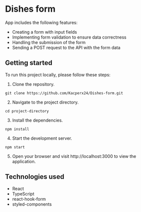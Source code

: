# Dishes form

App includes the following features:

- Creating a form with input fields
- Implementing form validation to ensure data correctness
- Handling the submission of the form
- Sending a POST request to the API with the form data




## Getting started

To run this project locally, please follow these steps:

1. Clone the repository.

```git clone https://github.com/Kacperx24/Dishes-form.git```

2. Navigate to the project directory.

```cd project-directory```

3. Install the dependencies.

```npm install```

4. Start the development server.

```npm start```

5. Open your browser and visit http://localhost:3000 to view the application.




## Technologies used

- React
- TypeScript
- react-hook-form
- styled-components

